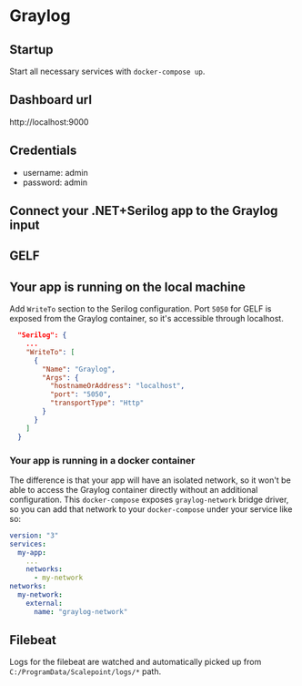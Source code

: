 ﻿# Graylog

## Startup
Start all necessary services with `docker-compose up`.

## Dashboard url
http://localhost:9000

## Credentials
- username: admin
- password: admin

## Connect your .NET+Serilog app to the Graylog input
## GELF
## Your app is running on the local machine
Add `WriteTo` section to the Serilog configuration. Port `5050` for GELF is exposed from the Graylog container, so it's accessible through localhost.
```json
  "Serilog": {
    ...
    "WriteTo": [
      {
        "Name": "Graylog",
        "Args": {
          "hostnameOrAddress": "localhost",
          "port": "5050",
          "transportType": "Http"
        }
      }
    ]
  }
```
### Your app is running in a docker container
The difference is that your app will have an isolated network, so it won't be able to access the Graylog container directly without an additional configuration. This `docker-compose` exposes `graylog-network` bridge driver, so you can add that network to your `docker-compose` under your service like so:
```yaml
version: "3"
services:
  my-app:
    ...
    networks:
      - my-network
networks:
  my-network:
    external:
      name: "graylog-network"
```
## Filebeat
Logs for the filebeat are watched and automatically picked up from `C:/ProgramData/Scalepoint/logs/*` path.